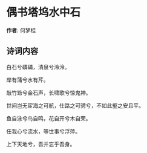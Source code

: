 # 偶书塔坞水中石

**作者**: 何梦桂

## 诗词内容

白石兮磷磷，清泉兮泠泠。

岸有蒲兮水有芹。

敲竹筇兮金石声，长啸歌兮惊鬼神。

世间岂无宦海之可航，仕路之可骋兮，不如此壑之安且平。

鱼自泳兮鸟自鸣，花自开兮木自荣。

任我心兮流水，等世事兮浮萍。

上下天地兮，吾并忘乎吾身。

